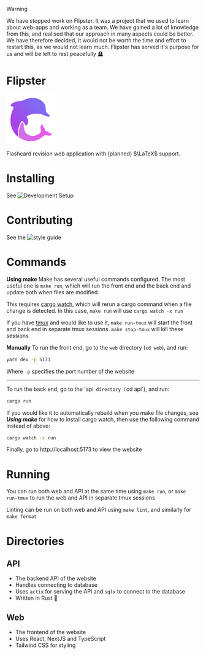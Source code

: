 > [!warning]
> We have stopped work on Flipster. It was a project that we used to learn about web-apps and working as a team. We have gained a lot of knowledge from this, and realised that our approach in many aspects could be better. We have therefore decided, it would not be worth the time and effort to restart this, as we would not learn much. Flipster has served it's purpose for us and will be left to rest peacefully 🪦

# Flipster

![Flipster logo](./logo.svg)

Flashcard revision web application with (planned) $\LaTeX$ support.

# Installing

See ![Development Setup](https://github.com/jacob-horton/flipster/wiki/Development-Setup)

# Contributing

See the ![style guide](https://github.com/jacob-horton/flipster/wiki/Style-Guide)

# Commands

**Using make**
Make has several useful commands configured. The most useful one is `make run`, which will run the front end and the back end and update both when files are modified.

This requires [cargo watch](https://github.com/watchexec/cargo-watch), which will rerun a cargo command when a file change is detected. In this case, `make run` will use `cargo watch -x run`

If you have [tmux](https://github.com/tmux/tmux) and would like to use it, `make run-tmux` will start the front and back end in separate tmux sessions. `make stop-tmux` will kill these sessions

**Manually**
To run the front end, go to the `web` directory (`cd web`), and run:

```bash
yarn dev -p 5173
```

Where `-p` specifies the port number of the website

---

To run the back end, go to the 'api` directory (`cd api`), and run:

```bash
cargo run
```

If you would like it to automatically rebuild when you make file changes, see **_Using make_** for how to install cargo watch, then use the following command instead of above:

```bash
cargo watch -x run
```

Finally, go to http://localhost:5173 to view the website

# Running

You can run both web and API at the same time using `make run`, or `make run-tmux` to run the web and API in separate tmux sessions

Linting can be run on both web and API using `make lint`, and similarly for `make format`

# Directories

## API

- The backend API of the website
- Handles connecting to database
- Uses `actix` for serving the API and `sqlx` to connect to the database
- Written in Rust 🦀

## Web

- The frontend of the website
- Uses React, NextJS and TypeScript
- Tailwind CSS for styling
